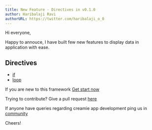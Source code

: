```yaml
---
title: New Feature - Directives in v0.1.0
author: Haribalaji Ravi
authorURL: https://twitter.com/haribalaji_o_0
---
```


Hi everyone,

Happy to annouce, I have built few new features to display data in application with ease.

## Directives

- [if](https://creamie.io/docs/directives#how-removeadd-dom-through-binder-scope)
- [loop](https://creamie.io/docs/directives#how-to-display-list-of-data-to-dom)

If you are new to this framework [Get start now](https://creamie.io/docs/installation)

Trying to contribute? Give a pull request [here](https://github.com/haribalajiravi/creamie)

If anyone have queries regarding creamie app development ping us in [community](https://gitter.im/creamie-cli/community?utm_source=share-link&utm_medium=link&utm_campaign=share-link)

Cheers!
